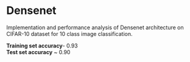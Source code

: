 # Densenet
Implementation and performance analysis of Densenet architecture on CIFAR-10 dataset for 10 class image classification.

**Training set accuracy**- 0.93 <br>
**Test set accuracy** ~ 0.90
